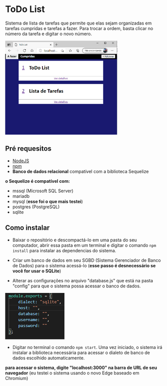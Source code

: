# ToDo List

Sistema de lista de tarefas que permite que elas sejam organizadas em tarefas cumpridas e tarefas a fazer. Para trocar a ordem, basta clicar no número da tarefa e digitar o novo número.

<img src="./pagina.png" height="300px">

## Pré requesitos

- [NodeJS](https://nodejs.org/en/download/)
- [npm](https://www.npmjs.com/)
- **Banco de dados relacional** compatível com a biblioteca Sequelize

**o Sequelize é compatível com:**

- mssql (Microsoft SQL Server) 
- mariadb
- mysql (**esse foi o que mais testei**)
- postgres (PostgreSQL) 
- sqlite

## Como instalar

 - Baixar o repositório e descompactá-lo em uma pasta do seu computador, abrir essa pasta em um terminal e digitar o comando ``npm install`` para instalar as dependencias do sistema.
 
 - Criar um banco de dados em seu SGBD (Sistema Gerenciador de Banco de Dados) para o sistema acessá-lo (**esse passo é desnecessário se você for usar o SQLite**)

 - Alterar as configurações no arquivo "database.js" que está na pasta "config" para que o sistema possa acessar o banco de dados.

 <img src="./config.png">

 - Digitar no terminal o comando ``npm start``. Uma vez iniciado, o sistema irá instalar a biblioteca necessária para acessar o dialeto de banco de dados escolhido automaticamente.

 **para acessar o sistema, digite "localhost:3000" na barra de URL de seu navegador** (eu testei o sistema usando o novo Edge baseado em Chromium)
